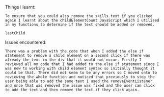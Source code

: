 





Things I learnt: 

    To ensure that you could also remove the skills text if you clicked again I learnt about the childElementCount JavaScript which I utilised in my functions to determine if the text should be added or removed.

    lastChild


Issues encountered:

    There was a problem with the code that when I added the else if statement to remove a child element on a second click if there was already the text in the div that it would not occur. Firstly I reviewed all my code that I had added to the else if statement since I was new to working with child element syntax so initially thought it could be that. There did not seem to be any errors so I moved onto to reviewing the whole function and noticed that previously to stop the user being able to add the same text I used the removeEventListener and once that was removed the issue was fixed and the user can click to add the text and then remove the text if they click again.